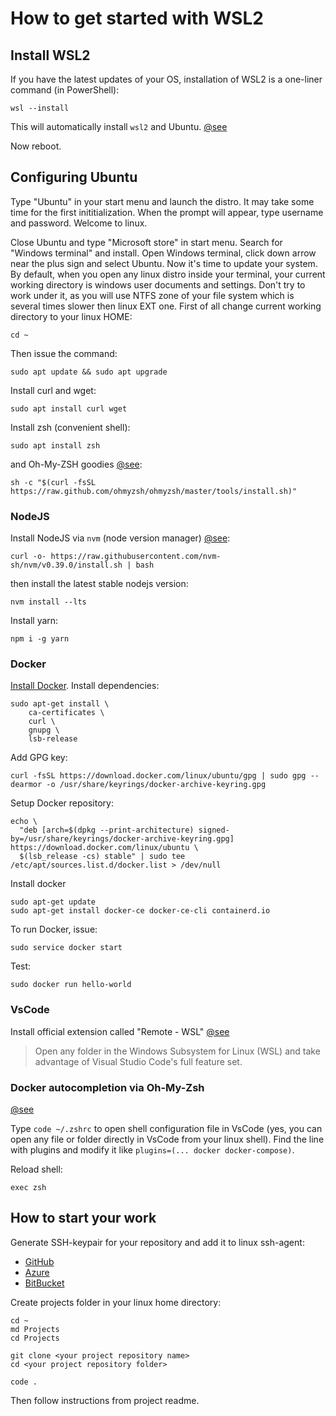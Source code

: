 # How to get started with WSL2

## Install WSL2

If you have the latest updates of your OS, installation of WSL2 is a one-liner command (in PowerShell):

```
wsl --install
```

This will automatically install `wsl2` and Ubuntu. [@see](https://docs.microsoft.com/en-us/windows/wsl/install#install)

Now reboot.

## Configuring Ubuntu

Type "Ubuntu" in your start menu and launch the distro. It may take some time for the first inititialization. When the prompt will appear, type username and password. Welcome to linux.

Close Ubuntu and type "Microsoft store" in start menu. Search for "Windows terminal" and install. Open Windows terminal, click down arrow near the plus sign and select Ubuntu. Now it's time to update your system. By default, when you open any linux distro inside your terminal, your current working directory is windows user documents and settings. Don't try to work under it, as you will use NTFS zone of your file system which is several times slower then linux EXT one. First of all change current working directory to your linux HOME:

```
cd ~
```

Then issue the command:

```
sudo apt update && sudo apt upgrade
```

Install curl and wget:

```
sudo apt install curl wget
```

Install zsh (convenient shell):

```
sudo apt install zsh
```

and Oh-My-ZSH goodies [@see](https://ohmyz.sh/#install):

```
sh -c "$(curl -fsSL https://raw.github.com/ohmyzsh/ohmyzsh/master/tools/install.sh)"
```

### NodeJS

Install NodeJS via `nvm` (node version manager) [@see](https://github.com/nvm-sh/nvm):

```
curl -o- https://raw.githubusercontent.com/nvm-sh/nvm/v0.39.0/install.sh | bash
```

then install the latest stable nodejs version:

```
nvm install --lts
```

Install yarn:

```
npm i -g yarn
```

### Docker

[Install Docker](https://docs.docker.com/engine/install/ubuntu/#install-using-the-repository). Install dependencies:

```
sudo apt-get install \
    ca-certificates \
    curl \
    gnupg \
    lsb-release
```

Add GPG key:

```
curl -fsSL https://download.docker.com/linux/ubuntu/gpg | sudo gpg --dearmor -o /usr/share/keyrings/docker-archive-keyring.gpg
```

Setup Docker repository:

```
echo \
  "deb [arch=$(dpkg --print-architecture) signed-by=/usr/share/keyrings/docker-archive-keyring.gpg] https://download.docker.com/linux/ubuntu \
  $(lsb_release -cs) stable" | sudo tee /etc/apt/sources.list.d/docker.list > /dev/null
```

Install docker

```
sudo apt-get update
sudo apt-get install docker-ce docker-ce-cli containerd.io
```

To run Docker, issue:

```
sudo service docker start
```

Test:

```
sudo docker run hello-world
```

### VsCode

Install official extension called "Remote - WSL" [@see](https://marketplace.visualstudio.com/items?itemName=ms-vscode-remote.remote-wsl)

> Open any folder in the Windows Subsystem for Linux (WSL) and take advantage of Visual Studio Code's full feature set.

### Docker autocompletion via Oh-My-Zsh

[@see](https://docs.docker.com/compose/completion/#zsh)

Type `code ~/.zshrc` to open shell configuration file in VsCode (yes, you can open any file or folder directly in VsCode from your linux shell). Find the line with plugins and modify it like `plugins=(... docker docker-compose)`.

Reload shell:

```
exec zsh
```

## How to start your work

Generate SSH-keypair for your repository and add it to linux ssh-agent:


- [GitHub](https://docs.github.com/en/authentication/connecting-to-github-with-ssh/generating-a-new-ssh-key-and-adding-it-to-the-ssh-agent)
- [Azure](https://docs.microsoft.com/en-us/azure/devops/repos/git/use-ssh-keys-to-authenticate?view=azure-devops)
- [BitBucket](https://support.atlassian.com/bitbucket-cloud/docs/set-up-an-ssh-key/)

Create projects folder in your linux home directory:

```
cd ~
md Projects
cd Projects

git clone <your project repository name>
cd <your project repository folder>

code .
```

Then follow instructions from project readme.